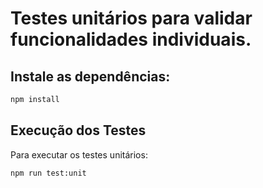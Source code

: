 # Testes unitários para validar funcionalidades individuais.

## Instale as dependências:

```bash
npm install 
```

## Execução dos Testes

Para executar os testes unitários:

```bash
npm run test:unit
```